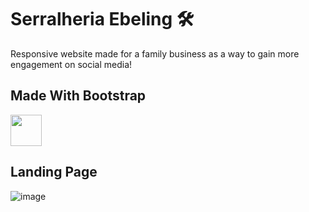 # Serralheria Ebeling 🛠
Responsive website made for a family business as a way to gain more engagement on social media!

## Made With Bootstrap
<img height="50px" src="https://github.com/VictorEbeling/Site-Serralheria/assets/114254186/a536fd6d-28c4-4633-b0b9-345b9a414c33">



## Landing Page
![image](https://github.com/VictorEbeling/Site-Serralheria/assets/114254186/3f5bc4e2-88d7-4a88-a739-28fa0daffac1)

